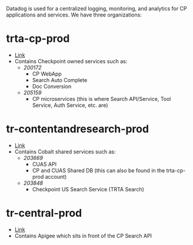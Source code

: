 Datadog is used for a centralized logging, monitoring, and analytics for CP applications and services. We have three organizations:

# trta-cp-prod
- [Link](https://trta-cp-prod.datadoghq.com/)
- Contains Checkpoint owned services such as:
  - _200172_
    - CP WebApp
    - Search Auto Complete
    - Doc Conversion
  - _205159_
    - CP microservices (this is where Search API/Service, Tool Service, Auth Service, etc. are)

# tr-contentandresearch-prod
- [Link](https://tr-contentandresearch-prod.datadoghq.com/)
- Contains Cobalt shared services such as:
  - _203669_
    - CUAS API
    - CP and CUAS Shared DB (this can also be found in the trta-cp-prod account)
  - _203848_
    - Checkpoint US Search Service (TRTA Search)

# tr-central-prod
- [Link](https://tr-central-prod.datadoghq.com/)
- Contains Apigee which sits in front of the CP Search API


